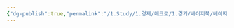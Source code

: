 ```yaml
---
{"dg-publish":true,"permalink":"/1.Study/1.경제/매크로/1.경기/베이지북/베이지북/","created":"2024-11-20T21:02:27.016+09:00","updated":"2025-06-03T20:07:19.663+09:00"}
---
```


